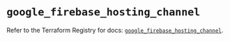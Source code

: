 # `google_firebase_hosting_channel`

Refer to the Terraform Registry for docs: [`google_firebase_hosting_channel`](https://registry.terraform.io/providers/hashicorp/google-beta/6.29.0/docs/resources/google_firebase_hosting_channel).
